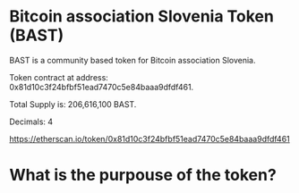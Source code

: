 # Bitcoin association Slovenia Token (BAST)

BAST is a community based token for Bitcoin association Slovenia.

Token contract at address: 0x81d10c3f24bfbf51ead7470c5e84baaa9dfdf461. 

Total Supply is: 	206,616,100 BAST. 

Decimals: 4

https://etherscan.io/token/0x81d10c3f24bfbf51ead7470c5e84baaa9dfdf461

# What is the purpouse of the token?

